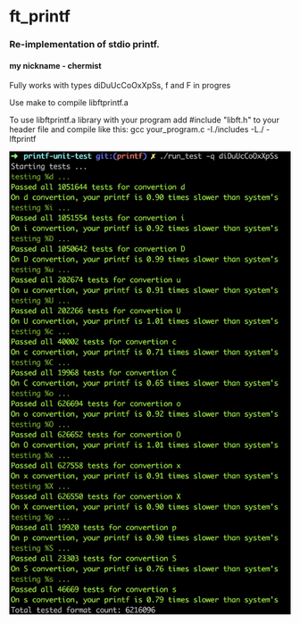 # ft_printf
### Re-implementation of stdio printf.
#### my nickname - chermist

Fully works with types diDuUcCoOxXpSs, f and F in progres

Use make to compile libftprintf.a

To use libftprintf.a library with your program add #include "libft.h" to your header file and compile like this:
                    gcc your_program.c -I./includes -L./ -lftprintf

![Test result](https://raw.githubusercontent.com/sabrusrin/ft_printf/master/images/test.png)
